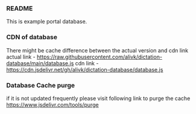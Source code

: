 ### README

This is example portal database.

### CDN of database
There might be cache difference between the actual version and cdn link
actual link - https://raw.githubusercontent.com/alivk/dictation-database/main/database.js
cdn link - https://cdn.jsdelivr.net/gh/alivk/dictation-database/database.js

### Database Cache purge
if it is not updated frequently please visit following link to purge the cache
https://www.jsdelivr.com/tools/purge
